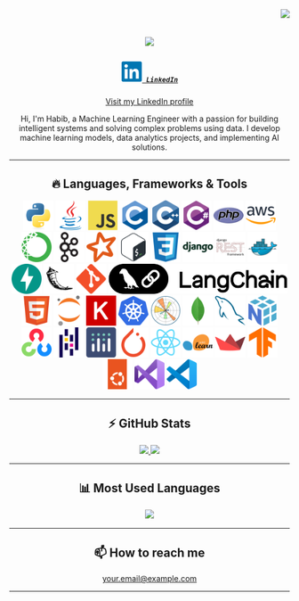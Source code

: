 <!-- Visitor Badge -->
<img align="right" src="https://visitor-badge.laobi.icu/badge?page_id=Habib-Rehmn.Habib-Rehmn">

<!-- Typing SVG -->
<h1 align="center">
  <a href="https://git.io/typing-svg">
    <img src="https://readme-typing-svg.herokuapp.com/?lines=Hi+there,+I'm+Habib;Machine+Learning;Engineer&center=true&size=30&duration=2000&width=1000">
  </a>
</h1>

<!-- LinkedIn Profile -->
<h5 align="center">
  <code><a href="https://linkedin.com/in/habib-ur-rehman-in/" title="LinkedIn Profile"><img width="38" src="linkedin-original.svg"> LinkedIn</a></code>
</h5>
<p align="center">
  <a href="https://www.linkedin.com/in/habib-ur-rehman-in/">Visit my LinkedIn profile</a>
</p>

<!-- Introductory Paragraph -->
<p align="center">
  Hi, I'm Habib, a Machine Learning Engineer with a passion for building intelligent systems and solving complex problems using data. I develop machine learning models, data analytics projects, and implementing AI solutions.
</p>

<!-- Languages & Frameworks -->
<hr>
<h2 align="center">🔥 Languages, Frameworks & Tools </h2>
<p align="center">
<img title="Python" height="54" src="python-original.svg">
<img title="Java" height="54" src="java-original.svg">
<img title="JavaScript" height="54" src="javascript-original.svg">
<img title="C" height="54" src="c-original.svg">
<img title="C++" height="54" src="c.svg">
<img title="C#" height="54" src="csharp-original.svg">
<img title="PHP" height="54" src="php-original.svg">
<img title="Amazon Web Services" height="54" src="amazonwebservices-original-wordmark.svg">
<img title="Anaconda" height="54" src="anaconda-original.svg">
<img title="Apache Kafka" height="54" src="apachekafka-original.svg">
<img title="Apache Spark" height="54" src="apachespark-original.svg">
<img title="Bash" height="54" src="bash-original.svg">
<img title="CSS3" height="54" src="css3-original.svg">
<img title="Django" height="54" src="django-plain-wordmark.svg">
<img title="Django REST" height="54" src="djangorest-original.svg">
<img title="Docker" height="54" src="docker-original.svg">
<img title="FastAPI" height="54" src="fastapi-original.svg">
<img title="Flask" height="54" src="flask-original.svg">
<img title="Git" height="54" src="git-original.svg">
<img title="Langchain" height="54" src="langchain-1.svg">
<img title="HTML5" height="54" src="html5-original.svg">
<img title="Jupyter" height="54" src="jupyter-original.svg">
<img title="Keras" height="54" src="keras-original.svg">
<img title="Kubernetes" height="54" src="kubernetes-original.svg">
<img title="Matplotlib" height="54" src="matplotlib-original.svg">
<img title="MongoDB" height="54" src="mongodb-original.svg">
<img title="MySQL" height="54" src="mysql-original.svg">
<img title="NumPy" height="54" src="numpy-original.svg">
<img title="OpenCV" height="54" src="opencv-original.svg">
<img title="Pandas" height="54" src="pandas-original.svg">
<img title="Plotly" height="54" src="plotly-original.svg">
<img title="PyTorch" height="54" src="pytorch-original.svg">
<img title="React" height="54" src="react-original.svg">
<img title="Scikit-learn" height="54" src="scikitlearn-original.svg">
<img title="Streamlit" height="54" src="streamlit-original.svg">
<img title="TensorFlow" height="54" src="tensorflow-original.svg">
<img title="Ubuntu" height="54" src="ubuntu-original.svg">
<img title="Visual Studio" height="54" src="visualstudio-original.svg">
<img title="VS Code" height="54" src="vscode-original.svg">
</p>


<!-- GitHub Stats -->
<hr>
<h2 align="center">⚡ GitHub Stats</h2>
<div align="center">
  <a href="https://github.com/anuraghazra/github-readme-stats">
    <img src="https://github-readme-stats.vercel.app/api?username=Habib-Rehmn&show_icons=true" height="165" />
  </a>
  
  <a href="https://github.com/denvercoder1/github-readme-streak-stats">
    <img src="https://github-readme-streak-stats.herokuapp.com/?user=Habib-Rehmn" height="165" />
  </a>
</div>

<!-- Most Used Languages -->
<hr>
<h2 align="center">📊 Most Used Languages</h2>
<p align="center">
  <a href="https://github.com/anuraghazra/github-readme-stats">
    <img height="200" src="https://github-readme-stats.vercel.app/api/top-langs/?username=Habib-Rehmn&langs_count=8&layout=compact" />
  </a>
</p>

<!-- Contact -->
<hr>
<h2 align="center">📫 How to reach me</h2>
<p align="center">
  <a href="mailto:habibrehmn2@gmail.com">your.email@example.com</a>
</p>
<hr>
